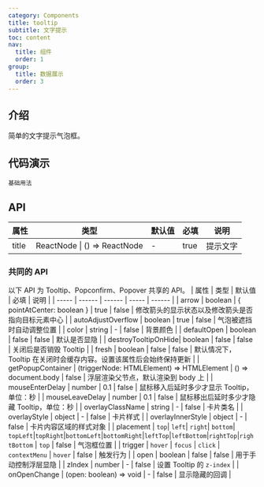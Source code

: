 ```yaml
---
category: Components
title: tooltip
subtitle: 文字提示
toc: content
nav:
  title: 组件
  order: 1
group:
  title: 数据展示
  order: 3
---
```


## 介绍

简单的文字提示气泡框。

## 代码演示

<code src="./demo/base.tsx">基础用法</code>

## API

| 属性  | 类型                         | 默认值 | 必填 | 说明     |
| ----- | ---------------------------- | ------ | ---- | -------- |
| title | ReactNode \| () => ReactNode | -      | true | 提示文字 |

### 共同的 API

以下 API 为 Tooltip、Popconfirm、Popover 共享的 API。
| 属性 | 类型 | 默认值 | 必填 | 说明 |
| ----- | ------ | ------ | ----- | ------ |
| arrow | boolean \| { pointAtCenter: boolean } | true | false | 修改箭头的显示状态以及修改箭头是否指向目标元素中心 |
| autoAdjustOverflow | boolean | true | false | 气泡被遮挡时自动调整位置 |
| color | string | - | false | 背景颜色 |
| defaultOpen | boolean | false | false | 默认是否显隐 |
| destroyTooltipOnHide| boolean | false | false | 关闭后是否销毁 Tooltip |
| fresh | boolean | false | false | 默认情况下，Tooltip 在关闭时会缓存内容。设置该属性后会始终保持更新 |
| getPopupContainer | (triggerNode: HTMLElement) => HTMLElement | () => document.body | false | 浮层渲染父节点，默认渲染到 body 上 |
| mouseEnterDelay | number | 0.1 | false | 鼠标移入后延时多少才显示 Tooltip，单位：秒 |
| mouseLeaveDelay | number | 0.1 | false | 鼠标移出后延时多少才隐藏 Tooltip，单位：秒 |
| overlayClassName | string | - | false | 卡片类名 |
| overlayStyle | object | - | false | 卡片样式 |
| overlayInnerStyle | object | - | false | 卡片内容区域的样式对象 |
| placement | `top`\| `left`\| `right`\| `bottom`\| `topLeft`\|`topRight`\|`bottomLeft`\|`bottomRight`\|`leftTop`\|`leftBottom`\|`rightTop`\|`rightBottom` | `top` | false | 气泡框位置 |
| trigger | `hover` \| `focus` \| `click` \| `contextMenu` | `hover` | false | 触发行为 |
| open | boolean | false | false | 用于手动控制浮层显隐 |
| zIndex | number | - | false | 设置 Tooltip 的 `z-index` |
| onOpenChange | (open: boolean) => void | - | false | 显示隐藏的回调 |
